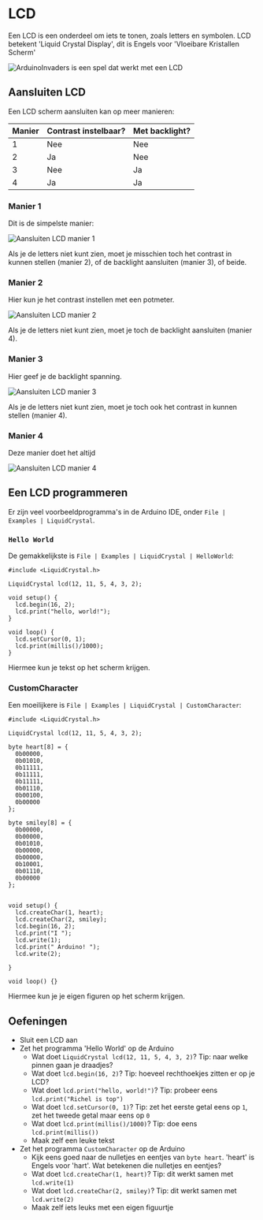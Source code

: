 # LCD

Een LCD is een onderdeel om iets te tonen, zoals letters en symbolen. 
LCD betekent 'Liquid Crystal Display', dit is Engels voor 'Vloeibare Kristallen Scherm'

![ArduinoInvaders is een spel dat werkt met een LCD](ArduinoInvaders.jpg)

## Aansluiten LCD

Een LCD scherm aansluiten kan op meer manieren:

Manier|Contrast instelbaar?|Met backlight?
---|---|---
1|Nee|Nee
2|Ja|Nee
3|Nee|Ja
4|Ja|Ja

### Manier 1

Dit is de simpelste manier:

![Aansluiten LCD manier 1](LcdBreadboard1.png)

Als je de letters niet kunt zien, moet je misschien toch het contrast in kunnen stellen (manier 2), 
of de backlight aansluiten (manier 3), of beide.

### Manier 2

Hier kun je het contrast instellen met een potmeter.

![Aansluiten LCD manier 2](LcdBreadboard2.png)

Als je de letters niet kunt zien, moet je toch de backlight aansluiten (manier 4).

### Manier 3

Hier geef je de backlight spanning.

![Aansluiten LCD manier 3](LcdBreadboard3.png)

Als je de letters niet kunt zien, moet je toch ook het contrast in kunnen stellen (manier 4).

### Manier 4

Deze manier doet het altijd

![Aansluiten LCD manier 4](LcdBreadboard4.png)

## Een LCD programmeren

Er zijn veel voorbeeldprogramma's in de Arduino IDE, onder `File | Examples | LiquidCrystal`. 

### `Hello World`

De gemakkelijkste is `File | Examples | LiquidCrystal | HelloWorld`:

```
#include <LiquidCrystal.h>

LiquidCrystal lcd(12, 11, 5, 4, 3, 2);

void setup() {
  lcd.begin(16, 2);
  lcd.print("hello, world!");
}

void loop() {
  lcd.setCursor(0, 1);
  lcd.print(millis()/1000);
}
```

Hiermee kun je tekst op het scherm krijgen.

### CustomCharacter

Een moeilijkere is `File | Examples | LiquidCrystal | CustomCharacter`:

```
#include <LiquidCrystal.h>

LiquidCrystal lcd(12, 11, 5, 4, 3, 2);

byte heart[8] = {
  0b00000,
  0b01010,
  0b11111,
  0b11111,
  0b11111,
  0b01110,
  0b00100,
  0b00000
};

byte smiley[8] = {
  0b00000,
  0b00000,
  0b01010,
  0b00000,
  0b00000,
  0b10001,
  0b01110,
  0b00000
};


void setup() {
  lcd.createChar(1, heart);
  lcd.createChar(2, smiley);
  lcd.begin(16, 2);
  lcd.print("I "); 
  lcd.write(1);
  lcd.print(" Arduino! ");
  lcd.write(2);

}

void loop() {}
```

Hiermee kun je je eigen figuren op het scherm krijgen.

## Oefeningen

 * Sluit een LCD aan
 * Zet het programma 'Hello World' op de Arduino
   * Wat doet `LiquidCrystal lcd(12, 11, 5, 4, 3, 2)`? Tip: naar welke pinnen gaan je draadjes?
   * Wat doet `lcd.begin(16, 2)`? Tip: hoeveel rechthoekjes zitten er op je LCD?
   * Wat doet `lcd.print("hello, world!")`? Tip: probeer eens `lcd.print("Richel is top")`
   * Wat doet `lcd.setCursor(0, 1)`? Tip: zet het eerste getal eens op `1`, zet het tweede getal maar eens op `0`
   * Wat doet `lcd.print(millis()/1000)`? Tip: doe eens `lcd.print(millis())`
   * Maak zelf een leuke tekst
 * Zet het programma `CustomCharacter` op de Arduino
   * Kijk eens goed naar de nulletjes en eentjes van `byte heart`. 'heart' is Engels voor 'hart'. Wat betekenen die nulletjes en eentjes?
   * Wat doet `lcd.createChar(1, heart)`? Tip: dit werkt samen met `lcd.write(1)`
   * Wat doet `lcd.createChar(2, smiley)`? Tip: dit werkt samen met `lcd.write(2)`
   * Maak zelf iets leuks met een eigen figuurtje
